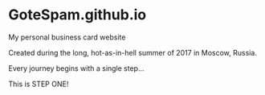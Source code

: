 # GoteSpam.github.io
My personal business card website

Created during the long, hot-as-in-hell summer of 2017 in Moscow, Russia.

Every journey begins with a single step...

This is STEP ONE!
